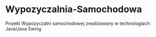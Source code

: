 # Wypozyczalnia-Samochodowa
Projekt Wypozyczalni samochodowej zrealizowany w technologiach: Java/Java Swing
